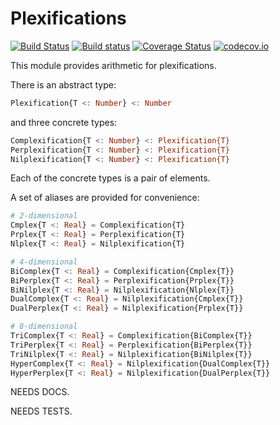 # Plexifications

[![Build Status](https://travis-ci.org/meirizarrygelpi/Plexifications.jl.svg?branch=master)](https://travis-ci.org/meirizarrygelpi/Plexifications.jl) [![Build status](https://ci.appveyor.com/api/projects/status/in796bf5m0fecub4?svg=true)](https://ci.appveyor.com/project/meirizarrygelpi/plexifications-jl) [![Coverage Status](https://coveralls.io/repos/github/meirizarrygelpi/Plexifications.jl/badge.svg?branch=master)](https://coveralls.io/github/meirizarrygelpi/Plexifications.jl?branch=master) [![codecov.io](http://codecov.io/github/meirizarrygelpi/Plexifications.jl/coverage.svg?branch=master)](http://codecov.io/github/meirizarrygelpi/Plexifications.jl?branch=master)

This module provides arithmetic for plexifications.

There is an abstract type:
```julia
Plexification{T <: Number} <: Number
```
and three concrete types:
```julia
Complexification{T <: Number} <: Plexification{T}
Perplexification{T <: Number} <: Plexification{T}
Nilplexification{T <: Number} <: Plexification{T}
```
Each of the concrete types is a pair of elements.

A set of aliases are provided for convenience:
```julia
# 2-dimensional
Cmplex{T <: Real} = Complexification{T}
Prplex{T <: Real} = Perplexification{T}
Nlplex{T <: Real} = Nilplexification{T}

# 4-dimensional
BiComplex{T <: Real} = Complexification{Cmplex{T}}
BiPerplex{T <: Real} = Perplexification{Prplex{T}}
BiNilplex{T <: Real} = Nilplexification{Nlplex{T}}
DualComplex{T <: Real} = Nilplexification{Cmplex{T}}
DualPerplex{T <: Real} = Nilplexification{Prplex{T}}

# 8-dimensional
TriComplex{T <: Real} = Complexification{BiComplex{T}}
TriPerplex{T <: Real} = Perplexification{BiPerplex{T}}
TriNilplex{T <: Real} = Nilplexification{BiNilplex{T}}
HyperComplex{T <: Real} = Nilplexification{DualComplex{T}}
HyperPerplex{T <: Real} = Nilplexification{DualPerplex{T}}
```

NEEDS DOCS.

NEEDS TESTS.
